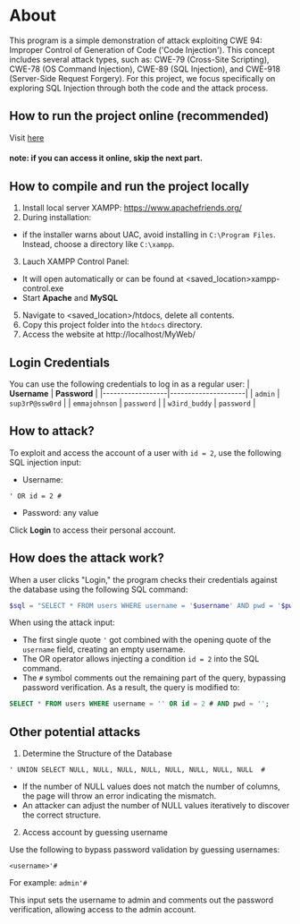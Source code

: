 # About 
This program is a simple demonstration of attack exploiting CWE 94: Improper Control of Generation of Code ('Code Injection'). This concept includes several attack types, such as: CWE-79 (Cross-Site Scripting), CWE-78 (OS Command Injection), CWE-89 (SQL Injection), and CWE-918 (Server-Side Request Forgery). For this project, we focus specifically on exploring SQL Injection through both the code and the attack process.

## How to run the project online (recommended)
Visit [here](http://147.182.249.239/MyWeb/)

#### note: if you can access it online, skip the next part.

## How to compile and run the project locally
1. Install local server XAMPP: https://www.apachefriends.org/
2. During installation:
- if the installer warns about UAC, avoid installing in `C:\Program Files`. Instead, choose a directory like `C:\xampp`.
3. Lauch XAMPP Control Panel: 
- It will open automatically or can be found at <saved_location>xampp-control.exe
- Start **Apache** and **MySQL**
5. Navigate to <saved_location>/htdocs, delete all contents.
6. Copy this project folder into the `htdocs` directory.
7. Access the website at http://localhost/MyWeb/


## Login Credentials
You can use the following credentials to log in as a regular user:
| **Username**    | **Password**        |
|------------------|---------------------|
| `admin`         | `sup3rP@ssw0rd`     |
| `emmajohnson`   | `password`          |
| `w3ird_buddy`   | `password`          |

## How to attack?
To exploit and access the account of a user with `id = 2`, use the following SQL injection input:
- Username:
```
' OR id = 2 #
```
- Password: any value

Click **Login** to access their personal account. 


## How does the attack work?
When a user clicks "Login," the program checks their credentials against the database using the following SQL command:
```php
$sql = "SELECT * FROM users WHERE username = '$username' AND pwd = '$pwd'"; 
```
When using the attack input:
- The first single quote `'` got combined with the opening quote of the `username` field, creating an empty username. 
- The OR operator allows injecting a condition `id = 2` into the SQL command. 
- The `#` symbol comments out the remaining part of the query, bypassing password verification.
As a result, the query is modified to: 
```sql
SELECT * FROM users WHERE username = '' OR id = 2 # AND pwd = '';
```

## Other potential attacks
1. Determine the Structure of the Database
```
' UNION SELECT NULL, NULL, NULL, NULL, NULL, NULL, NULL, NULL  #
```
- If the number of NULL values does not match the number of columns, the page will throw an error indicating the mismatch.
- An attacker can adjust the number of NULL values iteratively to discover the correct structure.

2. Access account by guessing username

Use the following to bypass password validation by guessing usernames:
```
<username>'#
```

For example: `admin'#` 

This input sets the username to admin and comments out the password verification, allowing access to the admin account.